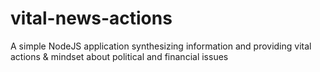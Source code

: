 # vital-news-actions
A simple NodeJS application synthesizing information and providing vital actions &amp; mindset about political and financial issues
